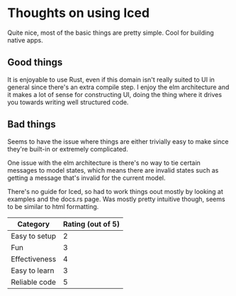 # Thoughts on using Iced

Quite nice, most of the basic things are pretty simple. Cool for building native apps.

## Good things

It is enjoyable to use Rust, even if this domain isn't really suited to UI in general since there's an extra compile step. I enjoy the elm architecture and it makes a lot of sense for constructing UI, doing the thing where it drives you towards writing well structured code.

## Bad things

Seems to have the issue where things are either trivially easy to make since they're built-in or extremely complicated.

One issue with the elm architecture is there's no way to tie certain messages to model states, which means there are invalid states such as getting a message that's invalid for the current model.

There's no guide for Iced, so had to work things oout mostly by looking at examples and the docs.rs page. Was mostly pretty intuitive though, seems to be similar to html formatting.

| Category | Rating (out of 5) |
| -- | -- |
| Easy to setup | 2 |
| Fun | 3 |
| Effectiveness | 4 |
| Easy to learn | 3 |
| Reliable code | 5 |